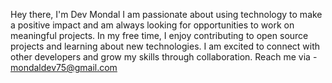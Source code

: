 Hey there, I'm Dev Mondal
I am passionate about using technology to make a positive impact and am always looking for opportunities to work on meaningful projects. In my free time, I enjoy contributing to open source projects and learning about new technologies. I am excited to connect with other developers and grow my skills through collaboration.
Reach me via - mondaldev75@gmail.com

<!---
DevxD98/DevxD98 is a ✨ special ✨ repository because its `README.md` (this file) appears on your GitHub profile.
You can click the Preview li
nk to take a look at your changes.
--->

